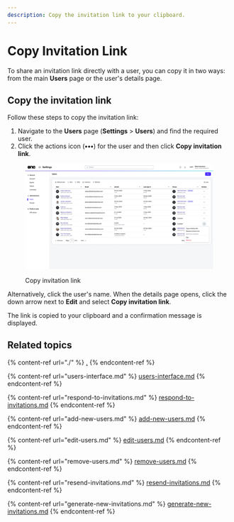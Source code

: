 ```yaml
---
description: Copy the invitation link to your clipboard.
---
```


# Copy Invitation Link

To share an invitation link directly with a user, you can copy it in two ways: from the main **Users** page or the user's details page.

## Copy the invitation link

Follow these steps to copy the invitation link:

1. Navigate to the **Users** page (**Settings** > **Users**) and find the required user.
2. Click the actions icon (**•••**) for the user and then click **Copy invitation link**.&#x20;

<figure><img src="../../../.gitbook/assets/image (418).png" alt=""><figcaption><p>Copy invitation link</p></figcaption></figure>

Alternatively, click the user's name. When the details page opens, click the down arrow next to **Edit** and select **Copy invitation link**.&#x20;

The link is copied to your clipboard and a confirmation message is displayed.&#x20;

## Related topics

{% content-ref url="./" %}
[.](./)
{% endcontent-ref %}

{% content-ref url="users-interface.md" %}
[users-interface.md](users-interface.md)
{% endcontent-ref %}

{% content-ref url="respond-to-invitations.md" %}
[respond-to-invitations.md](respond-to-invitations.md)
{% endcontent-ref %}

{% content-ref url="add-new-users.md" %}
[add-new-users.md](add-new-users.md)
{% endcontent-ref %}

{% content-ref url="edit-users.md" %}
[edit-users.md](edit-users.md)
{% endcontent-ref %}

{% content-ref url="remove-users.md" %}
[remove-users.md](remove-users.md)
{% endcontent-ref %}

{% content-ref url="resend-invitations.md" %}
[resend-invitations.md](resend-invitations.md)
{% endcontent-ref %}

{% content-ref url="generate-new-invitations.md" %}
[generate-new-invitations.md](generate-new-invitations.md)
{% endcontent-ref %}
